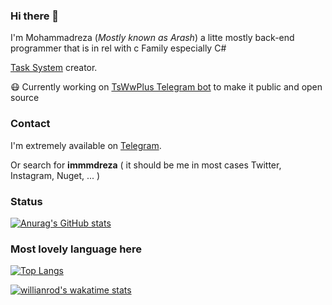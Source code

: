 ### Hi there 👋
I'm Mohammadreza (_Mostly known as Arash_) a litte mostly back-end programmer that is in rel with c Family especially C#

[Task System](https://github.com/Task-System) creator.

😷 Currently working on [TsWwPlus Telegram bot](https://t.me/TsWwPLus_bot) to make it public and open source 

### Contact 
I'm extremely available on [Telegram](https://t.me/a_ras_h).

Or search for **immmdreza** ( it should be me in most cases Twitter, Instagram, Nuget, ... )

### Status
[![Anurag's GitHub stats](https://github-readme-stats.vercel.app/api?username=immmdreza&show_icons=true&theme=onedark)](https://github.com/anuraghazra/github-readme-stats)

### Most lovely language here

[![Top Langs](https://github-readme-stats.vercel.app/api/top-langs/?username=immmdreza&theme=onedark&layout=compact)](https://github.com/anuraghazra/github-readme-stats)

[![willianrod's wakatime stats](https://github-readme-stats.vercel.app/api/wakatime?username=immmdreza&theme=onedark)](https://github.com/anuraghazra/github-readme-stats)

<!--
**immmdreza/immmdreza** is a ✨ _special_ ✨ repository because its `README.md` (this file) appears on your GitHub profile.

Here are some ideas to get you started:

- 🔭 I’m currently working on ...
- 🌱 I’m currently learning ...
- 👯 I’m looking to collaborate on ...
- 🤔 I’m looking for help with ...
- 💬 Ask me about ...
- 📫 How to reach me: ...
- 😄 Pronouns: ...
- ⚡ Fun fact: ...
-->
